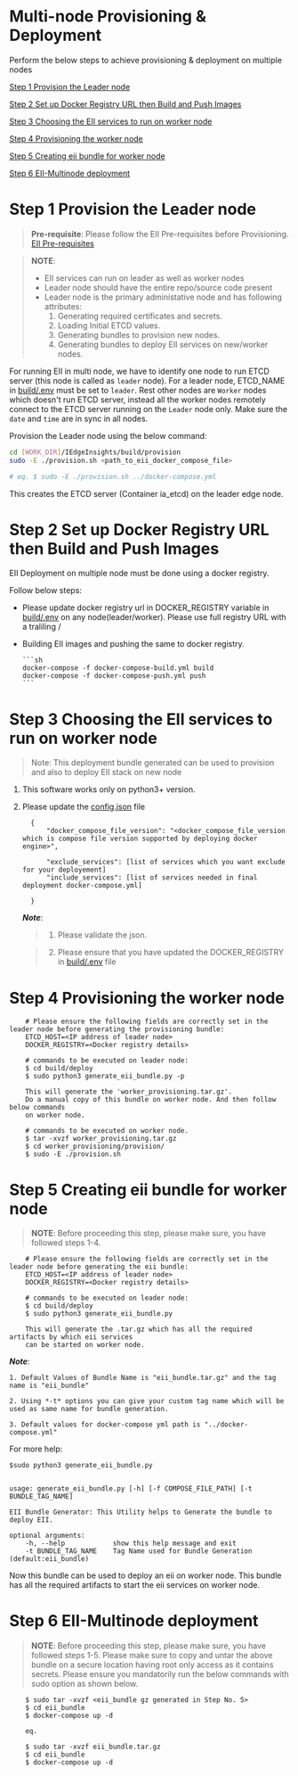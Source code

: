 # Multi-node Provisioning & Deployment

Perform the below steps  to achieve provisioning & deployment on multiple nodes

[Step 1 Provision the Leader node](#step-1-provision-the-leader-node)

[Step 2 Set up Docker Registry URL then Build and Push Images](#step-2-set-up-docker-registry-url-then-build-and-push-images)

[Step 3 Choosing the EII services to run on worker node](#step-3-choosing-the-eii-services-to-run-on-worker-node)

[Step 4 Provisioning the worker node](#step-4-provisioning-the-worker-node)

[Step 5 Creating eii bundle for worker node](#step-5-creating-eii-bundle-for-worker-node)

[Step 6 EII-Multinode deployment](#step-6-eii-multinode-deployment)

# Step 1 Provision the Leader node

> **Pre-requisite**:
> Please follow the EII Pre-requisites before Provisioning.
> [EII Pre-requisites](../../README.md#eii-pre-requisites)

> **NOTE**:
>
> * EII services can run on leader as well as worker nodes
> * Leader node should have the entire repo/source code present
> * Leader node is the primary administative node and has following attributes:
>   1. Generating required certificates and secrets.
>   2. Loading Initial ETCD values.
>   3. Generating bundles to provision new nodes.
>   4. Generating bundles to deploy EII services on new/worker nodes.

For running EII in multi node, we have to identify one node to run ETCD server (this node is called as `leader` node). For a leader node, ETCD_NAME in [build/.env](../.env) must be set to `leader`. Rest other nodes are `Worker` nodes which doesn't run ETCD server, instead all the worker nodes remotely connect to the ETCD server running on the `Leader` node only. Make sure the `date` and `time` are in sync in all nodes.

Provision the Leader node using the below command:

```sh
cd [WORK_DIR]/IEdgeInsights/build/provision
sudo -E ./provision.sh <path_to_eii_docker_compose_file>

# eq. $ sudo -E ./provision.sh ../docker-compose.yml
```

This creates the ETCD server (Container ia_etcd) on the leader edge node.

# Step 2 Set up Docker Registry URL then Build and Push Images

EII Deployment on multiple node must be done using a docker registry.

Follow below steps:

* Please update docker registry url in DOCKER_REGISTRY variable in  [build/.env](../.env) on any node(leader/worker). Please use full registry URL with a traliling /

* Building EII images and pushing the same to docker registry.

      ```sh
      docker-compose -f docker-compose-build.yml build
      docker-compose -f docker-compose-push.yml push
      ```

# Step 3 Choosing the EII services to run on worker node

>Note: This deployment bundle generated can be used to provision and also to deploy EII stack on new node

1. This software works only on python3+ version.
2. Please update the [config.json](./config.json) file

      ```
        {
            "docker_compose_file_version": "<docker_compose_file_version which is compose file version supported by deploying docker engine>",

            "exclude_services": [list of services which you want exclude for your deployement]
            "include_services": [list of services needed in final deployment docker-compose.yml]

        }
      ```

    ***Note***:
    >
    > 1. Please validate the json.

    > 2. Please ensure that you have updated the DOCKER_REGISTRY in [build/.env](../.env) file

# Step 4 Provisioning the worker node

```
    # Please ensure the following fields are correctly set in the leader node before generating the provisioning bundle:
    ETCD_HOST=<IP address of leader node>
    DOCKER_REGISTRY=<Docker registry details>

    # commands to be executed on leader node:
    $ cd build/deploy
    $ sudo python3 generate_eii_bundle.py -p

    This will generate the 'worker_provisioning.tar.gz'.
    Do a manual copy of this bundle on worker node. And then follow below commands
    on worker node.
```

```
    # commands to be executed on worker node.
    $ tar -xvzf worker_provisioning.tar.gz
    $ cd worker_provisioning/provision/
    $ sudo -E ./provision.sh
```

# Step 5 Creating eii bundle for worker node

> **NOTE**: Before proceeding this step, please make sure, you have followed steps 1-4.

```
    # Please ensure the following fields are correctly set in the leader node before generating the eii bundle:
    ETCD_HOST=<IP address of leader node>
    DOCKER_REGISTRY=<Docker registry details>

    # commands to be executed on leader node:
    $ cd build/deploy
    $ sudo python3 generate_eii_bundle.py

    This will generate the .tar.gz which has all the required artifacts by which eii services
    can be started on worker node.
```

***Note***:

    1. Default Values of Bundle Name is "eii_bundle.tar.gz" and the tag name is "eii_bundle"

    2. Using *-t* options you can give your custom tag name which will be used as same name for bundle generation.

    3. Default values for docker-compose yml path is "../docker-compose.yml"

For more help:

    $sudo python3 generate_eii_bundle.py


    usage: generate_eii_bundle.py [-h] [-f COMPOSE_FILE_PATH] [-t BUNDLE_TAG_NAME]

    EII Bundle Generator: This Utility helps to Generate the bundle to deploy EII.

    optional arguments:
        -h, --help            show this help message and exit
        -t BUNDLE_TAG_NAME    Tag Name used for Bundle Generation (default:eii_bundle)

Now this bundle can be used to deploy an eii on worker node. This bundle has all the required artifacts to start the eii
services on worker node.

# Step 6 EII-Multinode deployment

> **NOTE**: Before proceeding this step, please make sure, you have followed steps 1-5. Please make sure to copy and untar the above bundle on a secure location having root only access as it contains secrets. Please ensure you mandatorily run the below commands with sudo option as shown below.

```
    $ sudo tar -xvzf <eii_bundle gz generated in Step No. 5>
    $ cd eii_bundle
    $ docker-compose up -d

    eq.

    $ sudo tar -xvzf eii_bundle.tar.gz
    $ cd eii_bundle
    $ docker-compose up -d

```
